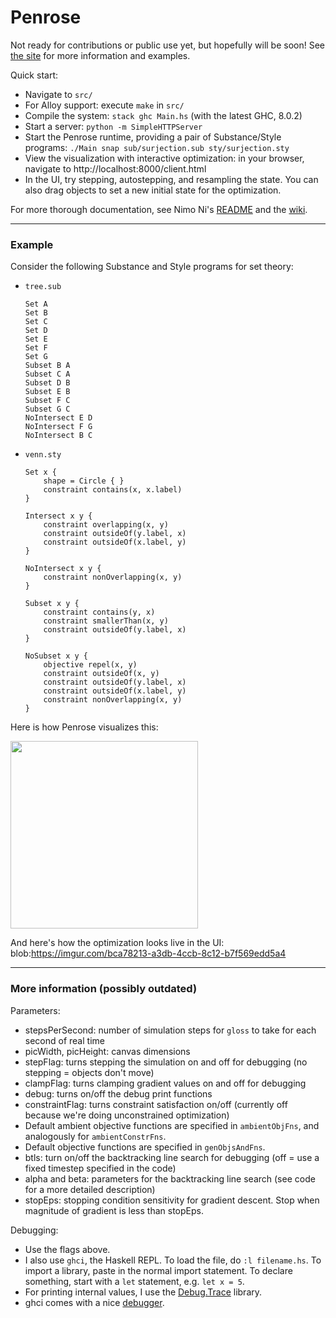 # Penrose

Not ready for contributions or public use yet, but hopefully will be soon! See [the site](penrose.ink) for more information and examples.

Quick start:

* Navigate to `src/`
* For Alloy support: execute `make` in `src/`
* Compile the system: `stack ghc Main.hs` (with the latest GHC, 8.0.2)
* Start a server: `python -m SimpleHTTPServer`
* Start the Penrose runtime, providing a pair of Substance/Style programs: `./Main snap sub/surjection.sub sty/surjection.sty `
* View the visualization with interactive optimization: in your browser, navigate to http://localhost:8000/client.html
* In the UI, try stepping, autostepping, and resampling the state. You can also drag objects to set a new initial state for the optimization.

For more thorough documentation, see Nimo Ni's [README](https://github.com/wodeni/notes-pub/blob/master/penrose/ramp-down.md) and the [wiki](https://github.com/penrose/penrose/wiki).

----
### Example

Consider the following Substance and Style programs for set theory:

- `tree.sub`
    ```
    Set A
    Set B
    Set C
    Set D
    Set E
    Set F
    Set G
    Subset B A
    Subset C A 
    Subset D B
    Subset E B
    Subset F C
    Subset G C
    NoIntersect E D
    NoIntersect F G
    NoIntersect B C
    ```
- `venn.sty`
    ```
    Set x {
        shape = Circle { }
        constraint contains(x, x.label)
    }

    Intersect x y {
        constraint overlapping(x, y)
        constraint outsideOf(y.label, x)
        constraint outsideOf(x.label, y)
    }

    NoIntersect x y {
        constraint nonOverlapping(x, y)
    }

    Subset x y {
        constraint contains(y, x)
        constraint smallerThan(x, y)
        constraint outsideOf(y.label, x)
    }

    NoSubset x y {
        objective repel(x, y)
        constraint outsideOf(x, y)
        constraint outsideOf(y.label, x)
        constraint outsideOf(x.label, y)
        constraint nonOverlapping(x, y)
    }
    ```
Here is how Penrose visualizes this:

<img src="https://i.imgur.com/3JHZeaX.png" width=300>

And here's how the optimization looks live in the UI: blob:https://imgur.com/bca78213-a3db-4ccb-8c12-b7f569edd5a4

----

### More information (possibly outdated)

Parameters:

* stepsPerSecond: number of simulation steps for `gloss` to take for each second of real time
* picWidth, picHeight: canvas dimensions
* stepFlag: turns stepping the simulation on and off for debugging (no stepping = objects don't move)
* clampFlag: turns clamping gradient values on and off for debugging
* debug: turns on/off the debug print functions
* constraintFlag: turns constraint satisfaction on/off (currently off because we're doing unconstrained optimization)
* Default ambient objective functions are specified in `ambientObjFns`, and analogously for `ambientConstrFns`.
* Default objective functions are specified in `genObjsAndFns`.
* btls: turn on/off the backtracking line search for debugging (off = use a fixed timestep specified in the code)
* alpha and beta: parameters for the backtracking line search (see code for a more detailed description)
* stopEps: stopping condition sensitivity for gradient descent. Stop when magnitude of gradient is less than stopEps.

Debugging:

* Use the flags above.
* I also use `ghci`, the Haskell REPL. To load the file, do `:l filename.hs`. To import a library, paste in the normal import statement. To declare something, start with a `let` statement, e.g. `let x = 5`.
* For printing internal values, I use the [Debug.Trace](https://hackage.haskell.org/package/base-4.9.0.0/docs/Debug-Trace.html) library.
* ghci comes with a nice [debugger](https://downloads.haskell.org/~ghc/7.4.1/docs/html/users_guide/ghci-debugger.html).
